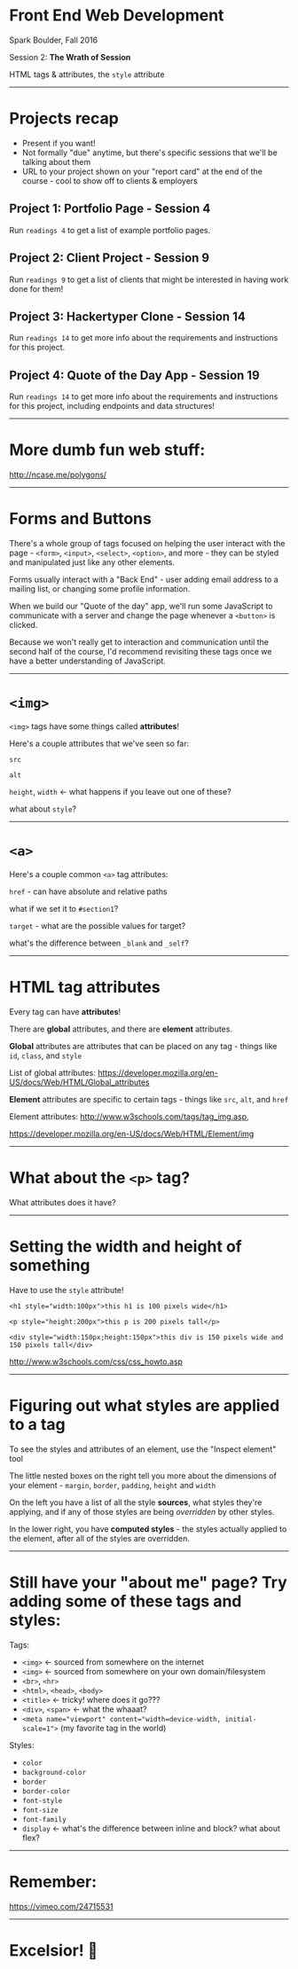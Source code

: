 # Front End Web Development

Spark Boulder, Fall 2016

Session 2: **The Wrath of Session**

HTML tags & attributes, the `style` attribute

--------------------------------------------------------------------------------

# Projects recap

- Present if you want!
- Not formally "due" anytime, but there's specific sessions that we'll be talking about them
- URL to your project shown on your "report card" at the end of the course - cool to show off to clients & employers

## Project 1: Portfolio Page - Session 4

Run `readings 4` to get a list of example portfolio pages.

## Project 2: Client Project - Session 9

Run `readings 9` to get a list of clients that might be interested in having work done for them!

## Project 3: Hackertyper Clone - Session 14

Run `readings 14` to get more info about the requirements and instructions for this project.

## Project 4: Quote of the Day App - Session 19

Run `readings 14` to get more info about the requirements and instructions for this project, including endpoints and data structures!

--------------------------------------------------------------------------------

# More dumb fun web stuff:

<http://ncase.me/polygons/>

--------------------------------------------------------------------------------

# Forms and Buttons

There's a whole group of tags focused on helping the user interact with the page - `<form>`, `<input>`, `<select>`, `<option>`, and more - they can be styled and manipulated just like any other elements.

Forms usually interact with a "Back End" - user adding email address to a mailing list, or changing some profile information.

When we build our "Quote of the day" app, we'll run some JavaScript to communicate with a server and change the page whenever a `<button>` is clicked.

Because we won't really get to interaction and communication until the second half of the course, I'd recommend revisiting these tags once we have a better understanding of JavaScript.

--------------------------------------------------------------------------------

# `<img>`

`<img>` tags have some things called **attributes**!

Here's a couple attributes that we've seen so far:

`src`

`alt`

`height`, `width` ← what happens if you leave out one of these?

what about `style`?

--------------------------------------------------------------------------------

# `<a>`

Here's a couple common `<a>` tag attributes:

`href` - can have absolute and relative paths

what if we set it to `#section1`?

`target` - what are the possible values for target?

what's the difference between `_blank` and `_self`?

--------------------------------------------------------------------------------

# HTML tag attributes

Every tag can have **attributes**!

There are **global** attributes, and there are **element** attributes.

**Global** attributes are attributes that can be placed on any tag - things like `id`, `class`, and `style`

List of global attributes: <https://developer.mozilla.org/en-US/docs/Web/HTML/Global_attributes>

**Element** attributes are specific to certain tags - things like `src`, `alt`, and `href`

Element attributes: <http://www.w3schools.com/tags/tag_img.asp>,

<https://developer.mozilla.org/en-US/docs/Web/HTML/Element/img>

--------------------------------------------------------------------------------

# What about the `<p>` tag?

What attributes does it have?

--------------------------------------------------------------------------------

# Setting the width and height of something

Have to use the `style` attribute!

`<h1 style="width:100px">this h1 is 100 pixels wide</h1>`

`<p style="height:200px">this p is 200 pixels tall</p>`

`<div style="width:150px;height:150px">this div is 150 pixels wide and 150 pixels tall</div>`

<http://www.w3schools.com/css/css_howto.asp>

--------------------------------------------------------------------------------

# Figuring out what styles are applied to a tag

To see the styles and attributes of an element, use the "Inspect element" tool

The little nested boxes on the right tell you more about the dimensions of your element - `margin`, `border`, `padding`, `height` and `width`

On the left you have a list of all the style **sources**, what styles they're applying, and if any of those styles are being _overridden_ by other styles.

In the lower right, you have **computed styles** - the styles actually applied to the element, after all of the styles are overridden.

--------------------------------------------------------------------------------

# Still have your "about me" page? Try adding some of these tags and styles:

Tags:

- `<img>` ← sourced from somewhere on the internet
- `<img>` ← sourced from somewhere on your own domain/filesystem
- `<br>`, `<hr>`
- `<html>`, `<head>`, `<body>`
- `<title>` ← tricky! where does it go???
- `<div>`, `<span>` ← what the whaaat?
- `<meta name="viewport" content="width=device-width, initial-scale=1">` (my favorite tag in the world)

Styles:

- `color`
- `background-color`
- `border`
- `border-color`
- `font-style`
- `font-size`
- `font-family`
- `display` ← what's the difference between inline and block? what about flex?

--------------------------------------------------------------------------------

# Remember:

<https://vimeo.com/24715531>

--------------------------------------------------------------------------------

# Excelsior! 🚀
